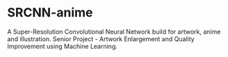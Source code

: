 # SRCNN-anime
A Super-Resolution Convolutional Neural Network build for artwork, anime and illustration. Senior Project - Artwork Enlargement and Quality Improvement using Machine Learning.
